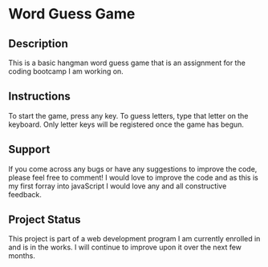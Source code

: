 # Word Guess Game

## Description
This is a basic hangman word guess game that is an assignment for the coding bootcamp I am working on.  

## Instructions
To start the game, press any key. To guess letters, type that letter on the keyboard. Only letter keys will be registered once the game has begun.

## Support
If you come across any bugs or have any suggestions to improve the code, please feel free to comment! I would love to improve the code and as this is my first forray into javaScript I would love any and all constructive feedback. 

## Project Status
This project is part of a web development program I am currently enrolled in and is in the works. I will continue to improve upon it over the next few months. 
